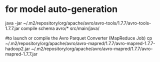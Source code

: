 # for model auto-generation
java -jar ~/.m2/repository/org/apache/avro/avro-tools/1.7.7/avro-tools-1.7.7.jar compile schema avro/* src/main/java/

#to launch or compile the Avro Parquet Converter (MapReduce Job)
cp ~/.m2/repository/org/apache/avro/avro-mapred/1.7.7/avro-mapred-1.7.7-hadoop2.jar ~/.m2/repository/org/apache/avro/avro-mapred/1.7.7/avro-mapred-1.7.7.jar